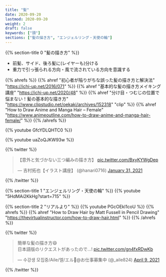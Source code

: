 ```yaml
---
title: "髪"
date: 2020-09-20
lastmod: 2020-09-20
weight: 2
draft: false
keywords: ["頭"]
sections: ["髪の描き方", "エンジェルリング・天使の輪"]
---
```


{{% section-title 0 "髪の描き方" %}}

- 前髪、サイド、後ろ髪に(レイヤーも)分ける
- 重力で引っ張られる方向・風で流されている方向を意識する

{{% ahrefs %}}
{{% ahref "初心者が陥りがちな誤った髪の描き方と解決法" "https://ichi-up.net/2016/071" %}}
{{% ahref "基本的な髪の描き方メイキング講座" "https://ichi-up.net/2020/48" %}}
{{% ahref "分け目・つむじの位置で悩まない！髪の基本的な描き方" "https://www.clipstudio.net/oekaki/archives/152318" "clip" %}}
{{% ahref "How to Draw Anime and Manga Hair – Female" "https://www.animeoutline.com/how-to-draw-anime-and-manga-hair-female/" %}}
{{% /ahrefs %}}

{{% youtube GfcYDLQHTC0 %}}

{{% youtube uaZoQJKW93w %}}

{{% twitter %}}

<blockquote class="twitter-tweet"><p lang="ja" dir="ltr">【意外と気づかない三つ編みの描き方】 <a href="https://t.co/BxyKYWgDep">pic.twitter.com/BxyKYWgDep</a></p>&mdash; 吉村拓也【イラスト講座】 (@hanari0716) <a href="https://twitter.com/hanari0716/status/1355709195421577220?ref_src=twsrc%5Etfw">January 31, 2021</a></blockquote>
{{% /twitter %}}

{{% section-title 1 "エンジェルリング・天使の輪" %}}
{{% youtube "5HdMAi2KkHg?start=715" %}}

{{% section-title 2 "リアルより" %}}
{{% youtube PGcOEkl1coU %}}
{{% ahrefs %}}
{{% ahref "How to Draw Hair by Matt Fussell in Pencil Drawing" "https://thevirtualinstructor.com/how-to-draw-hair.html" %}}
{{% /ahrefs %}}

{{% twitter %}}

<blockquote class="twitter-tweet"><p lang="ja" dir="ltr">簡単な髪の描き方😄<br>日本語版のリクエストがあったので...! <a href="https://t.co/gn4fxRDwKb">pic.twitter.com/gn4fxRDwKb</a></p>&mdash; 수강생 모집중/Aile/엘/エル🧀@お仕事募集中 (@_aile824) <a href="https://twitter.com/_aile824/status/1380616222748766208?ref_src=twsrc%5Etfw">April 9, 2021</a></blockquote>
{{% /twitter %}}
